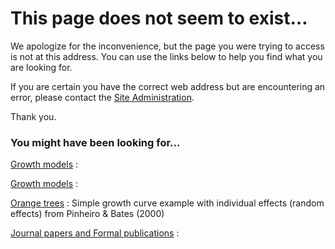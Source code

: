 #  This page does not seem to exist…

We apologize for the inconvenience, but the page you were trying to access is not at this address. You can use the links below to help you find what you are looking for.

If you are certain you have the correct web address but are encountering an error, please contact the  [Site Administration][1].

Thank you.

### You might have been looking for…

[Growth models][2]
:

[Growth models][2]
:

[Orange trees][3]
: Simple growth curve example with individual effects (random effects) from Pinheiro & Bates (2000)

[Journal papers and Formal publications][4]
:

[1]: http://www.admb-project.org/contact-info
[2]: http://www.admb-project.org/examples/growth-models
[3]: http://www.admb-project.org/examples/growth-models/orange-trees/orange-trees
[4]: http://www.admb-project.org/users/bibliography/journal-papers-and-formal-publications
